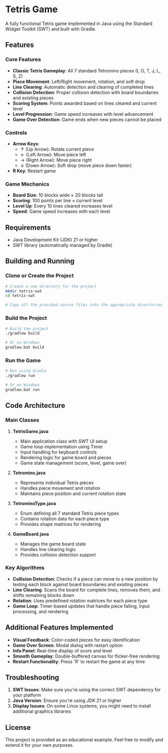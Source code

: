# Tetris Game

A fully functional Tetris game implemented in Java using the Standard Widget Toolkit (SWT) and built with Gradle.

## Features

### Core Features
- **Classic Tetris Gameplay**: All 7 standard Tetromino pieces (I, O, T, J, L, S, Z)
- **Piece Movement**: Left/Right movement, rotation, and soft drop
- **Line Clearing**: Automatic detection and clearing of completed lines
- **Collision Detection**: Proper collision detection with board boundaries and existing pieces
- **Scoring System**: Points awarded based on lines cleared and current level
- **Level Progression**: Game speed increases with level advancement
- **Game Over Detection**: Game ends when new pieces cannot be placed

### Controls
- **Arrow Keys**:
  - ↑ (Up Arrow): Rotate current piece
  - ← (Left Arrow): Move piece left
  - → (Right Arrow): Move piece right
  - ↓ (Down Arrow): Soft drop (move piece down faster)
- **R Key**: Restart game

### Game Mechanics
- **Board Size**: 10 blocks wide × 20 blocks tall
- **Scoring**: 100 points per line × current level
- **Level Up**: Every 10 lines cleared increases level
- **Speed**: Game speed increases with each level

## Requirements

- Java Development Kit (JDK) 21 or higher
- SWT library (automatically managed by Gradle)

## Building and Running

### Clone or Create the Project
```bash
# Create a new directory for the project
mkdir tetris-swt
cd tetris-swt

# Copy all the provided source files into the appropriate directories
```

### Build the Project
```bash
# Build the project
./gradlew build

# Or on Windows
gradlew.bat build
```

### Run the Game
```bash
# Run using Gradle
./gradlew run

# Or on Windows
gradlew.bat run
```

## Code Architecture

### Main Classes

1. **TetrisGame.java**
   - Main application class with SWT UI setup
   - Game loop implementation using Timer
   - Input handling for keyboard controls
   - Rendering logic for game board and pieces
   - Game state management (score, level, game over)

2. **Tetromino.java**
   - Represents individual Tetris pieces
   - Handles piece movement and rotation
   - Maintains piece position and current rotation state

3. **TetrominoType.java**
   - Enum defining all 7 standard Tetris piece types
   - Contains rotation data for each piece type
   - Provides shape matrices for rendering

4. **GameBoard.java**
   - Manages the game board state
   - Handles line clearing logic
   - Provides collision detection support

### Key Algorithms

- **Collision Detection**: Checks if a piece can move to a new position by testing each block against board boundaries and existing pieces
- **Line Clearing**: Scans the board for complete lines, removes them, and shifts remaining blocks down
- **Rotation**: Uses predefined rotation matrices for each piece type
- **Game Loop**: Timer-based updates that handle piece falling, input processing, and rendering

## Additional Features Implemented

- **Visual Feedback**: Color-coded pieces for easy identification
- **Game Over Screen**: Modal dialog with restart option
- **Info Panel**: Real-time display of score and level
- **Smooth Gameplay**: Double-buffered canvas for flicker-free rendering
- **Restart Functionality**: Press 'R' to restart the game at any time

## Troubleshooting

1. **SWT Issues**: Make sure you're using the correct SWT dependency for your platform
2. **Java Version**: Ensure you're using JDK 21 or higher
3. **Display Issues**: On some Linux systems, you might need to install additional graphics libraries

## License

This project is provided as an educational example. Feel free to modify and extend it for your own purposes.
